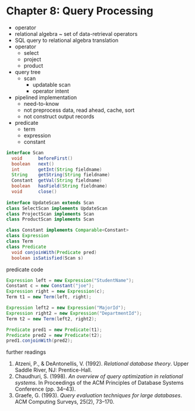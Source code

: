 # Chapter 8: Query Processing


- operator
- relational algebra ~ set of data-retrieval operators
- SQL query to relational algebra translation
- operator
  - select
  - project
  - product
- query tree
  - scan
    - updatable scan
    - operator intent
- pipelined implementation
  - need-to-know
  - not preprocess data, read ahead, cache, sort
  - not construct output records
- predicate
  - term
  - expression
  - constant

```java
interface Scan
  void      beforeFirst()
  boolean   next()
  int       getInt(String fieldname)
  String    getString(String fieldname)
  Constant  getVal(String fieldname)
  boolean   hasField(String fieldname)
  void      close()
  
interface UpdateScan extends Scan
class SelectScan implements UpdateScan
class ProjectScan implements Scan
class ProductScan implements Scan

class Constant implements Comparable<Constant>
class Expression
class Term
class Predicate
  void conjoinWith(Predicate pred)
  boolean isSatisfied(Scan s)
```

predicate code
```java
Expression left = new Expression("StudentName");
Constant c = new Constant("joe");
Expression right = new Expression(c);
Term t1 = new Term(left, right);

Expression left2 = new Expression("MajorId");
Expression right2 = new Expression("DepartmentId");
Term t2 = new Term(left2, right2);

Predicate pred1 = new Predicate(t1);
Predicate pred2 = new Predicate(t2);
pred1.conjoinWith(pred2);
```


further readings
1. Atzeni, P., & DeAntonellis, V. (1992). *Relational database theory*. Upper Saddle River, NJ: Prentice-Hall.
2. Chaudhuri, S. (1998). *An overview of query optimization in relational systems*. In Proceedings of the ACM Principles of Database Systems Conference (pp. 34–43).
3. Graefe, G. (1993). *Query evaluation techniques for large databases*. ACM Computing Surveys, 25(2), 73–170.
